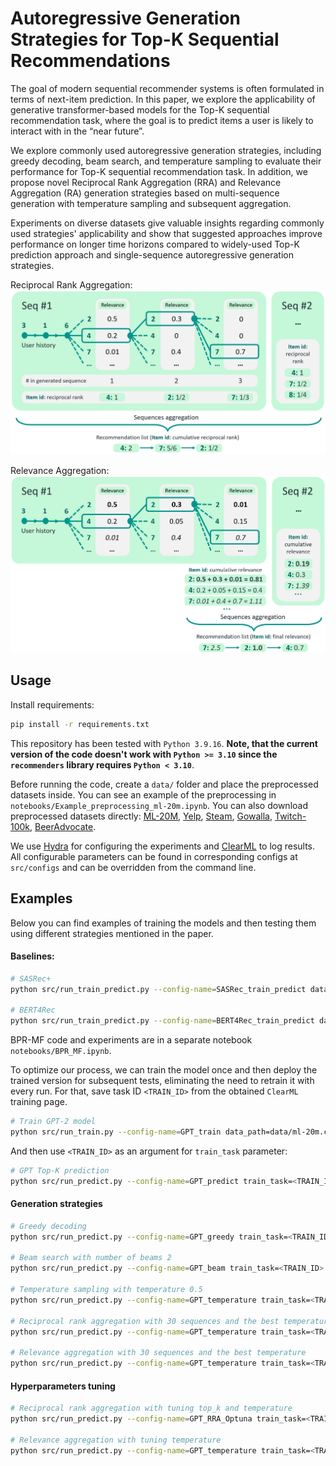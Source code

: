 # Autoregressive Generation Strategies for Top-K Sequential Recommendations

The goal of modern sequential recommender systems is often formulated in terms of next-item prediction. In this paper, we explore the applicability of generative transformer-based models for the Top-K sequential recommendation task, where the goal is to predict items a user is likely to interact with in the “near future”. 

We explore commonly used autoregressive generation strategies, including greedy decoding, beam search, and temperature sampling to evaluate their performance for Top-K sequential recommendation task. In addition, we propose novel Reciprocal Rank Aggregation (RRA) and Relevance Aggregation (RA) generation strategies based on multi-sequence generation with temperature sampling and subsequent aggregation. 

Experiments on diverse datasets give valuable insights regarding commonly used strategies' applicability and show that suggested approaches improve performance on longer time horizons compared to widely-used Top-K prediction approach and single-sequence autoregressive generation strategies. 

Reciprocal Rank Aggregation:
![RRA scheme](assets/strat1.png?raw=true)

Relevance Aggregation:
![RA scheme](assets/strat2.png?raw=true)

## Usage

Install requirements:
```sh
pip install -r requirements.txt
```
This repository has been tested with `Python 3.9.16`. **Note, that the current version of the code doesn't work with `Python >= 3.10` since the `recommenders` library requires `Python < 3.10`**.

Before running the code, create a `data/` folder and place the preprocessed datasets inside. You can see an example of the preprocessing in `notebooks/Example_preprocessing_ml-20m.ipynb`. You can also download preprocessed datasets directly: [ML-20M](https://disk.yandex.ru/d/bsp3rd-l_EpExA), [Yelp](https://disk.yandex.ru/d/UTKDilplnEV2iA), [Steam](https://disk.yandex.ru/d/4a2zDGsNnrR9rA), [Gowalla](https://disk.yandex.ru/d/K5K2CYuQF9KhMA), [Twitch-100k](https://disk.yandex.ru/d/lPiiN5ug0WQ3gw), [BeerAdvocate](https://disk.yandex.ru/d/8nImZhLxbLrkIw).

We use [Hydra](https://hydra.cc/) for configuring the experiments and [ClearML](`https://clear.ml/docs/latest/docs`) to log results.
All configurable parameters can be found in corresponding configs at `src/configs` and can be overridden from the command line.


## Examples

Below you can find examples of training the models and then testing them using different strategies mentioned in the paper.

#### Baselines:
```sh
# SASRec+
python src/run_train_predict.py --config-name=SASRec_train_predict data_path=data/ml-20m.csv task_name=ml-20m_SASRec_train_predict dataloader.test_batch_size=256 model_params.hidden_units=256

# BERT4Rec
python src/run_train_predict.py --config-name=BERT4Rec_train_predict data_path=data/ml-20m.csv task_name=ml-20m_BERT4Rec_train_predict dataloader.test_batch_size=256 model_params.hidden_size=256
```

BPR-MF code and experiments are in a separate notebook `notebooks/BPR_MF.ipynb`.

To optimize our process, we can train the model once and then deploy the trained version for subsequent tests, eliminating the need to retrain it with every run. For that, save task ID `<TRAIN_ID>` from the obtained `ClearML` training page.
```sh
# Train GPT-2 model
python src/run_train.py --config-name=GPT_train data_path=data/ml-20m.csv task_name=ml-20m_GPT_train dataloader.test_batch_size=256 model_params.n_embd=256
```
And then use `<TRAIN_ID>` as an argument for `train_task` parameter:
```sh
# GPT Top-K prediction
python src/run_predict.py --config-name=GPT_predict train_task=<TRAIN_ID> task_name=ml-20m_GPT_predict dataloader.test_batch_size=256
```

#### Generation strategies

```sh
# Greedy decoding
python src/run_predict.py --config-name=GPT_greedy train_task=<TRAIN_ID> task_name=ml-20m_GPT_greedy dataloader.test_batch_size=72

# Beam search with number of beams 2
python src/run_predict.py --config-name=GPT_beam train_task=<TRAIN_ID> task_name=ml-20m_GPT_beam generation_params.num_beams=2 dataloader.test_batch_size=72

# Temperature sampling with temperature 0.5
python src/run_predict.py --config-name=GPT_temperature train_task=<TRAIN_ID> task_name=ml-20m_GPT_temperature generation_params.temperature=0.5 dataloader.test_batch_size=72

# Reciprocal rank aggregation with 30 sequences and the best temperature with the best top_k
python src/run_predict.py --config-name=GPT_temperature train_task=<TRAIN_ID> task_name=ml-20m_GPT_multisequence generation_params.temperature=0.6 mode='reciprocal_rank_aggregation' generation_params.num_return_sequences=30 generation_params.top_k=20 dataloader.test_batch_size=72

# Relevance aggregation with 30 sequences and the best temperature 
python src/run_predict.py --config-name=GPT_temperature train_task=<TRAIN_ID> task_name=ml-20m_GPT_multisequence generation_params.temperature=0.7 mode='relevance_aggregation' generation_params.num_return_sequences=30 generation_params.top_k=0 dataloader.test_batch_size=72
```

#### Hyperparameters tuning

```sh
# Reciprocal rank aggregation with tuning top_k and temperature
python src/run_predict.py --config-name=GPT_RRA_Optuna train_task=<TRAIN_ID> task_name=ml-20m_GPT_multisequence dataloader.test_batch_size=72 --multirun 

# Relevance aggregation with tuning temperature
python src/run_predict.py --config-name=GPT_temperature train_task=<TRAIN_ID> task_name=ml-20m_GPT_multisequence generation_params.temperature='choice(1e-3, 3e-3, 1e-2, 3e-2, 5e-2, 0.1, 0.2, 0.3, 0.5, 0.6, 0.7, 1.0, 1.3, 1.6, 2.0, 3.0, 5.0)' mode='relevance_aggregation' generation_params.num_return_sequences=30 generation_params.top_k=0 dataloader.test_batch_size=72 --multirun
```


